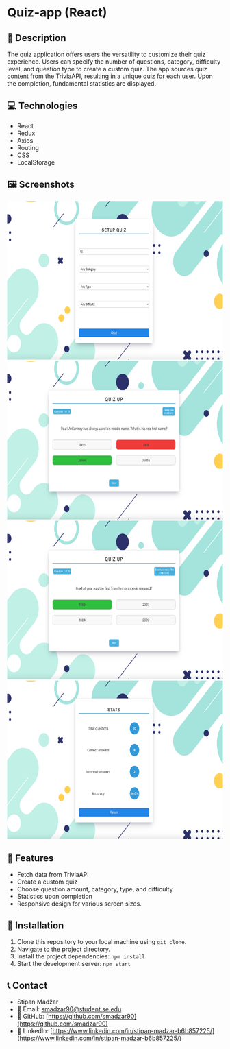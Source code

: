 # Quiz-app (React)

## 📄  Description

The quiz application offers users the versatility to customize their quiz experience. Users can specify the number of questions, category, difficulty level, and question type to create a custom quiz. The app sources quiz content from the TriviaAPI, resulting in a unique quiz for each user. Upon the completion, fundamental statistics are displayed. 

## 💻  Technologies

- React
- Redux
- Axios
- Routing
- CSS
- LocalStorage

## 🖼️  Screenshots

<img src="screenshots/Screenshot1.png" width="700" height="370" />
<img src="screenshots/Screenshot2.png" width="700" height="370" />
<img src="screenshots/Screenshot3.png" width="700" height="370" />
<img src="screenshots/Screenshot5.png" width="700" height="370" />

## 🌟  Features

- Fetch data from TriviaAPI
- Create a custom quiz
- Choose question amount, category, type, and difficulty
- Statistics upon completion
- Responsive design for various screen sizes.

## 🔧  Installation

1. Clone this repository to your local machine using `git clone`.
2. Navigate to the project directory.
3. Install the project dependencies: `npm install`
4. Start the development server: `npm start`

## 📞  Contact

- Stipan Madžar
- 📧 Email: smadzar90@student.se.edu
- 💼 GitHub: [https://github.com/smadzar90](https://github.com/smadzar90)
- 💬 LinkedIn: [https://www.linkedin.com/in/stipan-madzar-b6b857225/](https://www.linkedin.com/in/stipan-madzar-b6b857225/)

